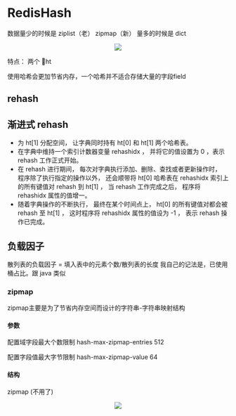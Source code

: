 # RedisHash
数据量少的时候是 ziplist（老） zipmap（新）
量多的时候是 dict

<div align="center"> <img src="http://zpengg.oss-cn-shenzhen.aliyuncs.com/img/ccaa3098a178e98a8e4ed1b559fbfc3e.png"/> </div>


特点： 两个 ht

使用哈希会更加节省内存，一个哈希并不适合存储大量的字段field
## rehash

## 渐进式 rehash
- 为 ht[1] 分配空间， 让字典同时持有 ht[0] 和 ht[1] 两个哈希表。
- 在字典中维持一个索引计数器变量 rehashidx ， 并将它的值设置为 0 ，表示 rehash 工作正式开始。
- 在 rehash 进行期间， 每次对字典执行添加、删除、查找或者更新操作时， 程序除了执行指定的操作以外， 还会顺带将 ht[0] 哈希表在 rehashidx 索引上的所有键值对 rehash 到 ht[1] ， 当 rehash 工作完成之后， 程序将 rehashidx 属性的值增一。
- 随着字典操作的不断执行， 最终在某个时间点上， ht[0] 的所有键值对都会被 rehash 至 ht[1] ， 这时程序将 rehashidx 属性的值设为 -1 ， 表示 rehash 操作已完成。

## 负载因子
散列表的负载因子 = 填入表中的元素个数/散列表的长度
我自己的记法是，已使用桶占比。跟 java 类似

### zipmap
zipmap主要是为了节省内存空间而设计的字符串-字符串映射结构

#### 参数
配置域字段最大个数限制
hash-max-zipmap-entries 512

配置字段值最大字节限制
hash-max-zipmap-value 64

#### 结构
zipmap (不用了)

<div align="center"> <img src="http://zpengg.oss-cn-shenzhen.aliyuncs.com/img/d72ad7fa106d306baf1e7e48d43fe56d.png"/> </div>

